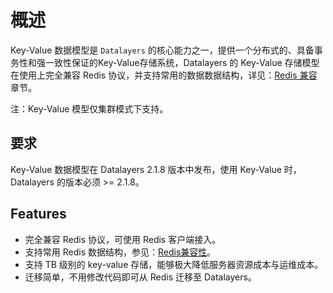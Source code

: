 # 概述

Key-Value 数据模型是 `Datalayers` 的核心能力之一，提供一个分布式的、具备事务性和强一致性保证的Key-Value存储系统，Datalayers 的 Key-Value 存储模型在使用上完全兼容 Redis 协议，并支持常用的数据数据结构，详见：[Redis 兼容](./redis-compatibility.md) 章节。

注：Key-Value 模型仅集群模式下支持。

## 要求
Key-Value 数据模型在 Datalayers 2.1.8 版本中发布，使用 Key-Value 时， Datalayers 的版本必须 >= 2.1.8。

## Features

* 完全兼容 Redis 协议，可使用 Redis 客户端接入。
* 支持常用 Redis 数据结构，参见：[Redis兼容性](./redis-compatibility.md)。
* 支持 TB 级别的 key-value 存储，能够极大降低服务器资源成本与运维成本。
* 迁移简单，不用修改代码即可从 Redis 迁移至 Datalayers。
